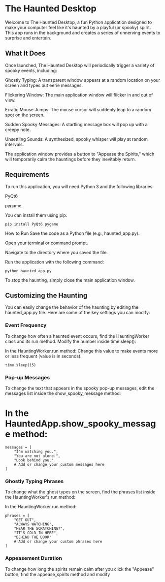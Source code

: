 # The Haunted Desktop
Welcome to The Haunted Desktop, a fun Python application designed to make your computer feel like it's haunted by a playful (or spooky) spirit. This app runs in the background and creates a series of unnerving events to surprise and entertain.

## What It Does
Once launched, The Haunted Desktop will periodically trigger a variety of spooky events, including:

Ghostly Typing: A transparent window appears at a random location on your screen and types out eerie messages.

Flickering Window: The main application window will flicker in and out of view.

Erratic Mouse Jumps: The mouse cursor will suddenly leap to a random spot on the screen.

Sudden Spooky Messages: A startling message box will pop up with a creepy note.

Unsettling Sounds: A synthesized, spooky whisper will play at random intervals.

The application window provides a button to "Appease the Spirits," which will temporarily calm the hauntings before they inevitably return.

## Requirements
To run this application, you will need Python 3 and the following libraries:

PyQt6

pygame

You can install them using pip:

```
pip install PyQt6 pygame
```

How to Run
Save the code as a Python file (e.g., haunted_app.py).

Open your terminal or command prompt.

Navigate to the directory where you saved the file.

Run the application with the following command:

```
python haunted_app.py
```

To stop the haunting, simply close the main application window.

## Customizing the Haunting
You can easily change the behavior of the haunting by editing the haunted_app.py file. Here are some of the key settings you can modify:

### Event Frequency
To change how often a haunted event occurs, find the HauntingWorker class and its run method. Modify the number inside time.sleep():

In the HauntingWorker.run method:
Change this value to make events more or less frequent (value is in seconds).
```
time.sleep(15) 
```

### Pop-up Messages
To change the text that appears in the spooky pop-up messages, edit the messages list inside the show_spooky_message method:

# In the HauntedApp.show_spooky_message method:
```
messages = [
    "I'm watching you.", 
    "You are not alone.", 
    "Look behind you."
    # Add or change your custom messages here
]
```

### Ghostly Typing Phrases
To change what the ghost types on the screen, find the phrases list inside the HauntingWorker's run method:

In the HauntingWorker.run method:
```
phrases = [
    "GET OUT", 
    "ALWAYS WATCHING", 
    "HEAR THE SCRATCHING?",
    "IT'S COLD IN HERE", 
    "BEHIND THE DOOR"
    # Add or change your custom phrases here
]
```

### Appeasement Duration
To change how long the spirits remain calm after you click the "Appease" button, find the appease_spirits method and modify
